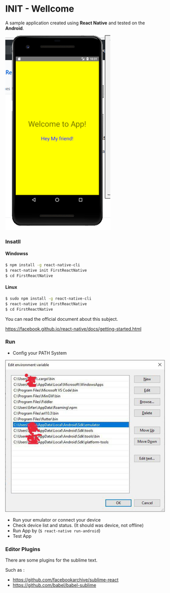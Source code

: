 # INIT - Wellcome

A sample application created using **React Native** and tested on the **Android**.

![ScreenShot](screenshot1.png)

### Insatll

#### Windowss

```sh
$ npm install -g react-native-cli
$ react-native init FirstReactNative
$ cd FirstReactNative
```

#### Linux

```sh
$ sudo npm install -g react-native-cli
$ react-native init FirstReactNative
$ cd FirstReactNative
```

You can read the official document about this subject.

https://facebook.github.io/react-native/docs/getting-started.html


### Run

- Config your PATH System

![ScreenShot](system-path.png)

- Run your emulator or connect your device
- Check device list and status. (It should was device, not offline)
- Run App by (`$ react-native run-android`)
- Test App

### Editor Plugins

There are some plugins for the sublime text.

Such as :

- https://github.com/facebookarchive/sublime-react
- https://github.com/babel/babel-sublime
